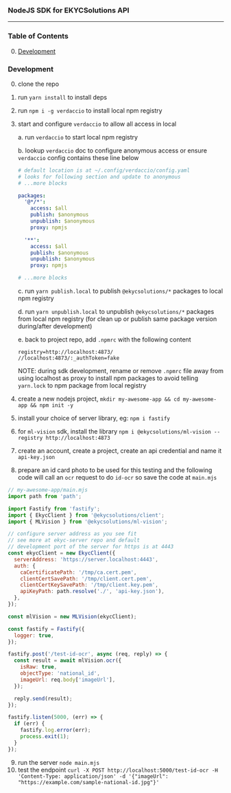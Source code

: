 
### NodeJS SDK for EKYCSolutions API
---

### Table of Contents
0. [Development](#development)

### Development
0. clone the repo
1. run `yarn install` to install deps
2. run `npm i -g verdaccio` to install local npm registry
3. start and configure `verdaccio` to allow all access in local

    a. run `verdaccio` to start local npm registry

    b. lookup `verdaccio` doc to configure anonymous access or ensure `verdaccio` config contains these line below
    ```yaml
    # default location is at ~/.config/verdaccio/config.yaml
    # looks for following section and update to anonymous
    # ...more blocks

    packages:
      '@*/*':
        access: $all
        publish: $anonymous
        unpublish: $anonymous
        proxy: npmjs

      '**':
        access: $all
        publish: $anonymous
        unpublish: $anonymous
        proxy: npmjs

    # ...more blocks
    ```

    c. run `yarn publish.local` to publish `@ekycsolutions/*` packages to local npm registry

    d. run `yarn unpublish.local` to unpublish `@ekycsolutions/*` packages from local npm registry (for clean up or publish same package version during/after development)

    e. back to project repo, add `.npmrc` with the following content
    ```
    registry=http://localhost:4873/
    //localhost:4873/:_authToken=fake
    ```
    NOTE: during sdk development, rename or remove `.npmrc` file away from using localhost as proxy to install npm packages to avoid telling `yarn.lock` to npm package from local registry
4. create a new nodejs project, `mkdir my-awesome-app && cd my-awesome-app && npm init -y`
5. install your choice of server library, eg: `npm i fastify`
6. for `ml-vision` sdk, install the library `npm i @ekycsolutions/ml-vision --registry http://localhost:4873`
7. create an account, create a project, create an api credential and name it `api-key.json`
8. prepare an id card photo to be used for this testing and the following code will call an `ocr` request to do `id-ocr` so save the code at `main.mjs`
```javascript
// my-awesome-app/main.mjs
import path from 'path';

import Fastify from 'fastify';
import { EkycClient } from '@ekycsolutions/client';
import { MLVision } from '@ekycsolutions/ml-vision';

// configure server address as you see fit
// see more at ekyc-server repo and default
// development port of the server for https is at 4443
const ekycClient = new EkycClient({
  serverAddress: 'https://server.localhost:4443',
  auth: {
    caCertificatePath: '/tmp/ca.cert.pem',
    clientCertSavePath: '/tmp/client.cert.pem',
    clientCertKeySavePath: '/tmp/client.key.pem',
    apiKeyPath: path.resolve('./', 'api-key.json'),
  },
});

const mlVision = new MLVision(ekycClient);

const fastify = Fastify({
  logger: true,
});

fastify.post('/test-id-ocr', async (req, reply) => {
  const result = await mlVision.ocr({
    isRaw: true,
    objectType: 'national_id',
    imageUrl: req.body['imageUrl'],
  });

  reply.send(result);
});

fastify.listen(5000, (err) => {
  if (err) {
    fastify.log.error(err);
    process.exit(1);
  }
});
```
9. run the server `node main.mjs`
10. test the endpoint `curl -X POST http://localhost:5000/test-id-ocr -H 'Content-Type: application/json' -d '{"imageUrl": "https://example.com/sample-national-id.jpg"}'`
